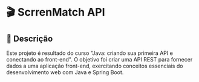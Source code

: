 # 🎬 ScrrenMatch API

## 📜 Descrição

Este projeto é resultado do curso "Java: criando sua primeira API e conectando ao front-end". 
O objetivo foi criar uma API REST para fornecer dados a uma aplicação front-end, exercitando conceitos essenciais do desenvolvimento web com Java e Spring Boot.
  

